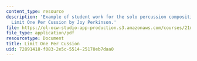 ```yaml
---
content_type: resource
description: 'Example of student work for the solo percussion composition assignment:
  Limit One Per Cussion by Joy Perkinson.'
file: https://ol-ocw-studio-app-production.s3.amazonaws.com/courses/21m-351-music-composition-fall-2008/72891418f0832e5c551425170eb7daa0_perkinson_perc.pdf
file_type: application/pdf
resourcetype: Document
title: Limit One Per Cussion
uid: 72891418-f083-2e5c-5514-25170eb7daa0
---
```

